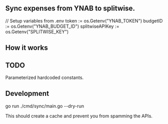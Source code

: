## Sync expenses from YNAB to splitwise.
// Setup variables from .env
token := os.Getenv("YNAB_TOKEN")
budgetID := os.Getenv("YNAB_BUDGET_ID")
splitwiseAPIKey := os.Getenv("SPLITWISE_KEY")

## How it works

## TODO
Parameterized hardcoded constants.

## Development
go run ./cmd/sync/main.go --dry-run

This should create a cache and prevent you from spamming the APIs.
